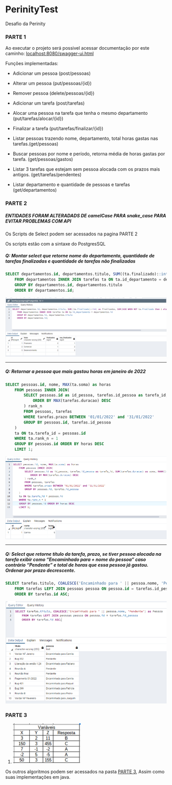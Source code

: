 # PerinityTest
Desafio da Perinity

### PARTE 1

Ao executar o projeto será possivel acessar documentação por este caminho: [localhost:8080/swagger-ui.html](http://localhost:8080/swagger-ui.html)

Funções implementadas:

- Adicionar um pessoa (post/pessoas)

- Alterar um pessoa (put/pessoas/{id})

- Remover pessoa (delete/pessoas/{id})

- Adicionar um tarefa (post/tarefas)

- Alocar uma pessoa na tarefa que tenha o mesmo departamento (put/tarefas/alocar/{id})

- Finalizar a tarefa (put/tarefas/finalizar/{id})

- Listar pessoas trazendo nome, departamento, total horas gastas nas tarefas.(get/pessoas)

- Buscar pessoas por nome e período, retorna média de horas gastas por tarefa. (get/pessoas/gastos)

- Listar 3 tarefas que estejam sem pessoa alocada com os prazos mais antigos. (get/tarefas/pendentes)

- Listar departamento e quantidade de pessoas e tarefas (get/departamentos)

### PARTE 2

##### ENTIDADES FORAM ALTERADADS DE camelCase PARA snake_case PARA EVITAR PROBLEMAS COM API

Os Scripts de Select podem ser acessados na pagina PARTE 2

Os scripts estão com a sintaxe do PostgresSQL

##### Q: Montar select que retorne nome do departamento, quantidade de tarefas finalizadas e quantidade de tarefas não finalizadas

```SQL
SELECT departamentos.id, departamentos.titulo, SUM((ta.finalizado)::int) as finalizados, SUM(CASE WHEN NOT ta.finalizado then 1 else 0 end) as nao_finalizados
	FROM departamentos INNER JOIN tarefas ta ON ta.id_departamento = departamentos.id
	GROUP BY departamentos.id, departamentos.titulo
	ORDER BY departamentos.id;
```
![Exemplo departamento](Parte2/Departamento.png "Departamento")
 <hr>
 
 ##### Q: Retornar a pessoa que mais gastou horas em janeiro de 2022
 
```SQL
SELECT pessoas.id, nome, MAX(ta.soma) as horas
	FROM pessoas INNER JOIN(
		SELECT pessoas.id as id_pessoa, tarefas.id_pessoa as tarefa_id, SUM(tarefas.duracao) as soma, RANK() OVER(
			ORDER BY MAX(tarefas.duracao) DESC
		) rank_n
	 	FROM pessoas, tarefas
		WHERE tarefas.prazo BETWEEN '01/01/2022' and '31/01/2022'
		GROUP BY pessoas.id, tarefas.id_pessoa
	)
	ta ON ta.tarefa_id = pessoas.id
	WHERE ta.rank_n = 1
	GROUP BY pessoas.id ORDER BY horas DESC
	LIMIT 1;
```
![Exemplo Mais horas gastas](Parte2/QuemGastouMaisHoras.png "Quem gastou mais")

<hr>

##### Q: Select que retorne título da tarefa, prazo, se tiver pessoa alocada na tarefa exibir como “Encaminhado para + nome do pessoa” caso contrário “Pendente” e total de horas que essa pessoa já gastou. Ordenar por prazo decrescente. 

```SQL
SELECT tarefas.titulo, COALESCE('Encaminhado para ' || pessoa.nome, 'Pendente') as Pessoa
	FROM tarefas LEFT JOIN pessoas pessoa ON pessoa.id = tarefas.id_pessoa
	ORDER BY tarefas.id ASC;
```
![Exemplo Dono das tarefas](Parte2/DonoDaTarefa.png "Mostra tarefas atribuidas")

### PARTE 3

1. ![Resposta 1 parte 3](Parte3/1-RespostaAlgoritmo.png "Resposta primeira questão da parte 3")

Os outros algoritmos podem ser acessados na pasta [PARTE 3](https://github.com/malysonb/PerinityTest/tree/main/Parte3), Assim como suas implementações em java.
